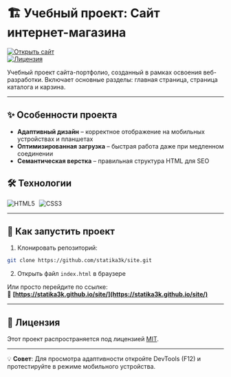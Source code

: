 # 🏗️ Учебный проект: Сайт интернет-магазина 

[![Открыть сайт](https://img.shields.io/badge/-Посетить_сайт-181717?style=for-the-badge&logo=github)](https://statika3k.github.io/site/)  
[![Лицензия](https://img.shields.io/badge/license-MIT-blue.svg?style=for-the-badge)](https://choosealicense.com/licenses/mit/)  

Учебный проект сайта-портфолио, созданный в рамках освоения веб-разработки. Включает основные разделы: главная страница, страница каталога и карзина.

---

## ✨ Особенности проекта  

- **Адаптивный дизайн** – корректное отображение на мобильных устройствах и планшетах  
- **Оптимизированная загрузка** – быстрая работа даже при медленном соединении  
- **Семантическая верстка** – правильная структура HTML для SEO  

## 🛠 Технологии  

<div style="display: flex; gap: 10px; flex-wrap: wrap;">
  <img src="https://img.shields.io/badge/HTML5-E34F26?style=for-the-badge&logo=html5&logoColor=white" alt="HTML5">
  <img src="https://img.shields.io/badge/CSS3-1572B6?style=for-the-badge&logo=css3&logoColor=white" alt="CSS3">  
</div>

---

## 🚀 Как запустить проект  

1. Клонировать репозиторий:
```bash
git clone https://github.com/statika3k/site.git
```
2. Открыть файл `index.html` в браузере  

Или просто перейдите по ссылке:  
🔗 **[https://statika3k.github.io/site/](https://statika3k.github.io/site/)**

---

## 📜 Лицензия  

Этот проект распространяется под лицензией [MIT](https://choosealicense.com/licenses/mit/).  

---

💡 **Совет**: Для просмотра адаптивности откройте DevTools (F12) и протестируйте в режиме мобильного устройства.
